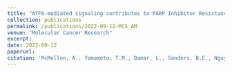 ```yaml
---
title: "ATF6-mediated signaling contributes to PARP Inhibitor Resistance in Ovarian Cancer."
collection: publications
permalink: /publications/2022-09-12-MCS_AM
venue: "Molecular Cancer Research"
excerpt:
date: 2022-09-12
paperurl:
citation: 'McMellen, A., Yamamoto, T.M., Qamar, L., Sanders, B.E., Nguyen, L.L, Ortiz Chavez, D., Bapat, J., Berning, A., Post, M.D., Johnson, J., Behbakht, K., Nurmemmedov, E., Bitler, B.G. ATF6-mediated signaling contributes to PARP Inhibitor Resistance in Ovarian Cancer. Manuscript in press, Molecular Cancer Research.'
---
```

